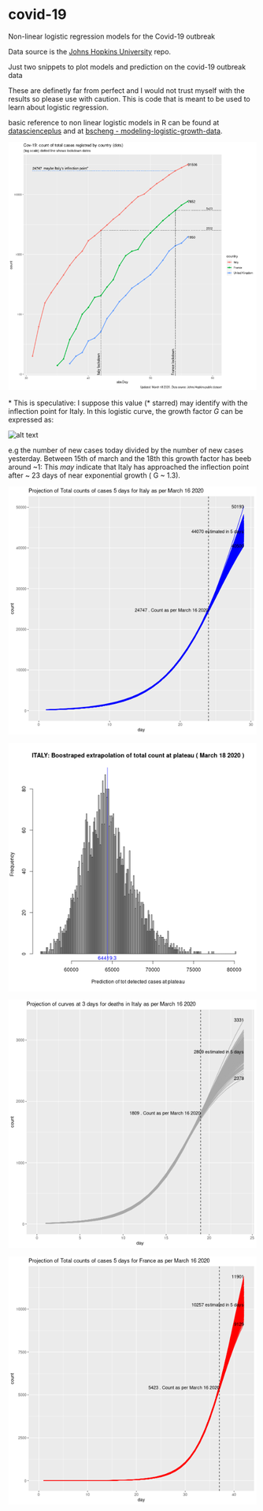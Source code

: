 # covid-19
Non-linear logistic regression models for the Covid-19 outbreak

Data source is the [Johns Hopkins University](https://github.com/CSSEGISandData/COVID-19) repo.

Just two snippets to plot models and prediction on the covid-19 outbreak data

These are definetly far from perfect and I would not trust myself with the results so please use with caution. This is code that is meant to be used to learn about logistic regression.

basic reference to non linear logistic models in R can be found at [datascienceplus](https://datascienceplus.com/first-steps-with-non-linear-regression-in-r/) and at [bscheng - modeling-logistic-growth-data](https://bscheng.com/2014/05/07/modeling-logistic-growth-data-in-r/).

![alt text](https://github.com/artoo-git/covid-19/blob/master/images/Rplot06.png)

\* This is speculative: I suppose this value (* starred) may identify with the inflection point for Italy. In this logistic curve, the growth factor *G* can be expressed as: 

![alt text](http://www.sciweavers.org/upload/Tex2Img_1584561993/render.png)

e.g the number of new cases today divided by the number of new cases yesterday. Between 15th of march and the 18th this growth factor has beeb around ~1: This *may* indicate that Italy has approached the inflection point after ~ 23 days of near exponential growth ( G ~ 1.3).



![alt text](https://github.com/artoo-git/covid-19/blob/master/images/ITmodel.png)

![alt text](https://github.com/artoo-git/covid-19/blob/master/images/ITplateau.png)

![alt text](https://github.com/artoo-git/covid-19/blob/master/images/ITmodelD.png)


![alt text](https://github.com/artoo-git/covid-19/blob/master/images/FRmodel.png)

